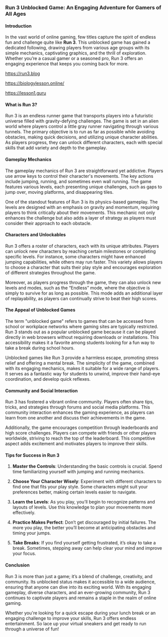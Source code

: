 ### Run 3 Unblocked Game: An Engaging Adventure for Gamers of All Ages

#### Introduction

In the vast world of online gaming, few titles capture the spirit of endless fun and challenge quite like **Run 3**. This unblocked game has gained a dedicated following, drawing players from various age groups with its simple mechanics, captivating graphics, and the thrill of exploration. Whether you’re a casual gamer or a seasoned pro, Run 3 offers an engaging experience that keeps you coming back for more.

https://run3.blog

https://biologylesson.online/

https://lesson1.guru





#### What is Run 3?

Run 3 is an endless runner game that transports players into a futuristic universe filled with gravity-defying challenges. The game is set in an alien world where players control a little gray runner navigating through various tunnels. The primary objective is to run as far as possible while avoiding obstacles, making quick decisions, and utilizing unique character abilities. As players progress, they can unlock different characters, each with special skills that add variety and depth to the gameplay.

#### Gameplay Mechanics

The gameplay mechanics of Run 3 are straightforward yet addictive. Players use arrow keys to control their character's movements. The key actions include jumping, running, and sometimes even wall running. The game features various levels, each presenting unique challenges, such as gaps to jump over, moving platforms, and disappearing tiles. 

One of the standout features of Run 3 is its physics-based gameplay. The levels are designed with an emphasis on gravity and momentum, requiring players to think critically about their movements. This mechanic not only enhances the challenge but also adds a layer of strategy as players must consider their approach to each obstacle.

#### Characters and Unlockables

Run 3 offers a roster of characters, each with its unique attributes. Players can unlock new characters by reaching certain milestones or completing specific levels. For instance, some characters might have enhanced jumping capabilities, while others may run faster. This variety allows players to choose a character that suits their play style and encourages exploration of different strategies throughout the game.

Moreover, as players progress through the game, they can also unlock new levels and modes, such as the “Endless” mode, where the objective is simply to survive for as long as possible. This mode adds an additional layer of replayability, as players can continually strive to beat their high scores.

#### The Appeal of Unblocked Games

The term "unblocked game" refers to games that can be accessed from school or workplace networks where gaming sites are typically restricted. Run 3 stands out as a popular unblocked game because it can be played directly in web browsers without requiring downloads or installations. This accessibility makes it a favorite among students looking for a fun way to take a break during school hours.

Unblocked games like Run 3 provide a harmless escape, promoting stress relief and offering a mental break. The simplicity of the game, combined with its engaging mechanics, makes it suitable for a wide range of players. It serves as a fantastic way for students to unwind, improve their hand-eye coordination, and develop quick reflexes.

#### Community and Social Interaction

Run 3 has fostered a vibrant online community. Players often share tips, tricks, and strategies through forums and social media platforms. This community interaction enhances the gaming experience, as players can learn from one another and discuss their achievements in the game. 

Additionally, the game encourages competition through leaderboards and high score challenges. Players can compete with friends or other players worldwide, striving to reach the top of the leaderboard. This competitive aspect adds excitement and motivates players to improve their skills.

#### Tips for Success in Run 3

1. **Master the Controls**: Understanding the basic controls is crucial. Spend time familiarizing yourself with jumping and running mechanics.

2. **Choose Your Character Wisely**: Experiment with different characters to find one that fits your play style. Some characters might suit your preferences better, making certain levels easier to navigate.

3. **Learn the Levels**: As you play, you’ll begin to recognize patterns and layouts of levels. Use this knowledge to plan your movements more effectively.

4. **Practice Makes Perfect**: Don’t get discouraged by initial failures. The more you play, the better you’ll become at anticipating obstacles and timing your jumps.

5. **Take Breaks**: If you find yourself getting frustrated, it’s okay to take a break. Sometimes, stepping away can help clear your mind and improve your focus.

#### Conclusion

Run 3 is more than just a game; it’s a blend of challenge, creativity, and community. Its unblocked status makes it accessible to a wide audience, ensuring that anyone can dive into its exciting world. With its engaging gameplay, diverse characters, and an ever-growing community, Run 3 continues to captivate players and remains a staple in the realm of online gaming.

Whether you're looking for a quick escape during your lunch break or an engaging challenge to improve your skills, Run 3 offers endless entertainment. So lace up your virtual sneakers and get ready to run through a universe of fun!
